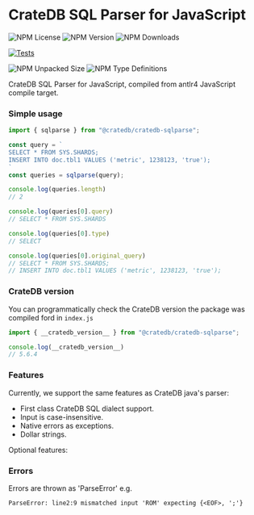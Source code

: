 # CrateDB SQL Parser for JavaScript

![NPM License](https://img.shields.io/npm/l/@cratedb/cratedb-sqlparse)
![NPM Version](https://img.shields.io/npm/v/@cratedb/cratedb-sqlparse)
![NPM Downloads](https://img.shields.io/npm/dm/@cratedb/cratedb-sqlparse)

[![Tests](https://github.com/crate/cratedb-sqlparse/actions/workflows/javascript.yml/badge.svg)](https://github.com/crate/cratedb-sqlparse/actions/workflows/javascript.yml)

![NPM Unpacked Size](https://img.shields.io/npm/unpacked-size/@cratedb/cratedb-sqlparse)
![NPM Type Definitions](https://img.shields.io/npm/types/@cratedb/cratedb-sqlparse)


CrateDB SQL Parser for JavaScript, compiled from antlr4 JavaScript compile target.

### Simple usage
```javascript
import { sqlparse } from "@cratedb/cratedb-sqlparse";

const query = `
SELECT * FROM SYS.SHARDS;
INSERT INTO doc.tbl1 VALUES ('metric', 1238123, 'true');
`
const queries = sqlparse(query);

console.log(queries.length)
// 2

console.log(queries[0].query)
// SELECT * FROM SYS.SHARDS

console.log(queries[0].type)
// SELECT

console.log(queries[0].original_query)
// SELECT * FROM SYS.SHARDS;
// INSERT INTO doc.tbl1 VALUES ('metric', 1238123, 'true');
```

### CrateDB version
You can programmatically check the CrateDB version the package was compiled ford in `index.js`

```javascript
import { __cratedb_version__ } from "@cratedb/cratedb-sqlparse";

console.log(__cratedb_version__)
// 5.6.4
```

### Features
Currently, we support the same features as CrateDB java's parser:
- First class CrateDB SQL dialect support.
- Input is case-insensitive.
- Native errors as exceptions.
- Dollar strings.

Optional features:

### Errors
Errors are thrown as 'ParseError' e.g.

```text
ParseError: line2:9 mismatched input 'ROM' expecting {<EOF>, ';'}
```
